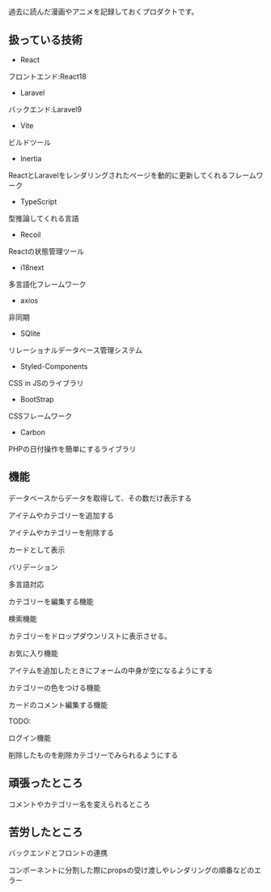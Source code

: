 # 

過去に読んだ漫画やアニメを記録しておくプロダクトです。

## 扱っている技術

- React

フロントエンド:React18

- Laravel

バックエンド:Laravel9

- Vite

ビルドツール

- Inertia

ReactとLaravelをレンダリングされたページを動的に更新してくれるフレームワーク

-  TypeScript

型推論してくれる言語

- Recoil

Reactの状態管理ツール

- i18next

多言語化フレームワーク

- axios

非同期

- SQlite

リレーショナルデータベース管理システム

- Styled-Components

CSS in JSのライブラリ

- BootStrap

CSSフレームワーク

- Carbon

PHPの日付操作を簡単にするライブラリ

## 機能

データベースからデータを取得して、その数だけ表示する

アイテムやカテゴリーを追加する

アイテムやカテゴリーを削除する

カードとして表示

バリデーション

多言語対応

カテゴリーを編集する機能

検索機能

カテゴリーをドロップダウンリストに表示させる。

お気に入り機能

アイテムを追加したときにフォームの中身が空になるようにする

カテゴリーの色をつける機能

カードのコメント編集する機能

TODO:

ログイン機能

削除したものを削除カテゴリーでみられるようにする

## 頑張ったところ

コメントやカテゴリー名を変えられるところ

## 苦労したところ

バックエンドとフロントの連携

コンポーネントに分割した際にpropsの受け渡しやレンダリングの順番などのエラー

